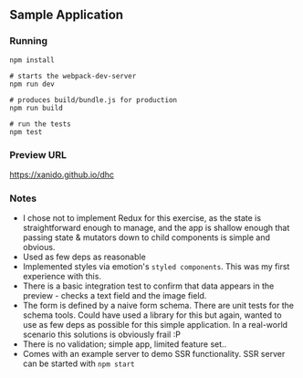 ## Sample Application

### Running

    npm install

    # starts the webpack-dev-server
    npm run dev

    # produces build/bundle.js for production
    npm run build

    # run the tests
    npm test

### Preview URL

https://xanido.github.io/dhc

### Notes

* I chose not to implement Redux for this exercise, as the state is straightforward enough to manage, and the app is shallow enough that passing state & mutators down to child components is simple and obvious.
* Used as few deps as reasonable
* Implemented styles via emotion's `styled components`. This was my first experience with this.
* There is a basic integration test to confirm that data appears in the preview - checks a text field and the image field.
* The form is defined by a naive form schema. There are unit tests for the schema tools. Could have used a library for this but again, wanted to use as few deps as possible for this simple application. In a real-world scenario this solutions is obviously frail :P
* There is no validation; simple app, limited feature set..
* Comes with an example server to demo SSR functionality. SSR server can be started with `npm start`
